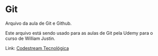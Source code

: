 # Git

Arquivo da aula de Git e Github.

Este arquivo está sendo usado para as aulas de Git pela Udemy para o curso de William Justin.

Link: [Codestream Tecnológica](https://www.codestream.com.br)
